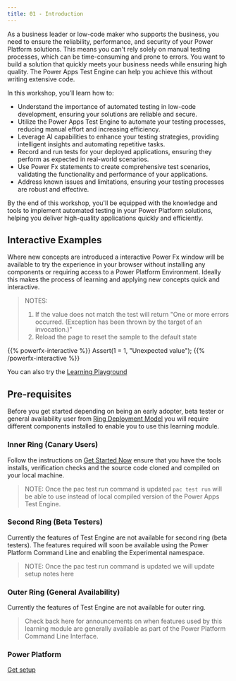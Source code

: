 ```yaml
---
title: 01 - Introduction
---
```


As a business leader or low-code maker who supports the business, you need to ensure the reliability, performance, and security of your Power Platform solutions. This means you can't rely solely on manual testing processes, which can be time-consuming and prone to errors. You want to build a solution that quickly meets your business needs while ensuring high quality. The Power Apps Test Engine can help you achieve this without writing extensive code.

In this workshop, you’ll learn how to:

- Understand the importance of automated testing in low-code development, ensuring your solutions are reliable and secure.
- Utilize the Power Apps Test Engine to automate your testing processes, reducing manual effort and increasing efficiency.
- Leverage AI capabilities to enhance your testing strategies, providing intelligent insights and automating repetitive tasks.
- Record and run tests for your deployed applications, ensuring they perform as expected in real-world scenarios.
- Use Power Fx statements to create comprehensive test scenarios, validating the functionality and performance of your applications.
- Address known issues and limitations, ensuring your testing processes are robust and effective.

By the end of this workshop, you'll be equipped with the knowledge and tools to implement automated testing in your Power Platform solutions, helping you deliver high-quality applications quickly and efficiently.

## Interactive Examples

Where new concepts are introduced a interactive Power Fx window will be available to try the experience in your browser without installing any components or requiring access to a Power Platform Environment. Ideally this makes the process of learning and applying new concepts quick and interactive.

> NOTES:
> 1. If the value does not match the test will return "One or more errors occurred. (Exception has been thrown by the target of an invocation.)"
> 2. Reload the page to reset the sample to the default state

{{% powerfx-interactive %}}
Assert(1 = 1, "Unexpected value");
{{% /powerfx-interactive %}}

You can also try the [Learning Playground](/PowerApps-TestEngine/learning/playground?title=boolean-expressions)

## Pre-requisites

Before you get started depending on being an early adopter, beta tester or general availability user from [Ring Deployment Model](../context/ring-deployment-model.md) you will require different components installed to enable you to use this learning module.

### Inner Ring (Canary Users)

Follow the instructions on [Get Started Now](../context/get-started-now.md) ensure that you have the tools installs, verification checks and the source code cloned and compiled on your local machine.

> NOTE: Once the pac test run command is updated `pac test run` will be able to use instead of local compiled version of the Power Apps Test Engine. 

### Second Ring (Beta Testers)

Currently the features of Test Engine are not available for second ring (beta testers). The features required will soon be available using the Power Platform Command Line and enabling the Experimental namespace. 

> NOTE: Once the pac test run command is updated we will update setup notes here

### Outer Ring (General Availability)

Currently the features of Test Engine are not available for outer ring. 

> Check back here for announcements on when features used by this learning module are generally available as part of the Power Platform Command Line Interface. 

### Power Platform 

<a href="/powerfuldev-testing/learning/02-getting-setup" class="btn btn--primary">Get setup</a>